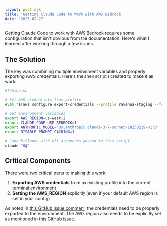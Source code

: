 ```yaml
---
layout: post.njk
title: 'Getting Claude Code to Work with AWS Bedrock'
date: '2025-02-27'
---
```


Getting Claude Code to work with AWS Bedrock requires some configuration that isn't obvious from the documentation. Here's what I learned after working through a few issues.

## The Solution

The key was combining multiple environment variables and properly exporting AWS credentials. Here's the shell script I created to make it all work:

```bash
#!/bin/zsh

# Set AWS credentials from profile
eval "$(aws configure export-credentials --profile ravenna-staging --format env)"

# Set environment variables
export AWS_REGION=us-west-2
export CLAUDE_CODE_USE_BEDROCK=1
export ANTHROPIC_MODEL='us.anthropic.claude-3-7-sonnet-20250219-v1:0'
export DISABLE_PROMPT_CACHING=1

# Launch Claude with all arguments passed to this script
claude "$@"
```

## Critical Components

There were two critical parts to making this work:

1. **Exporting AWS credentials** from an existing profile into the current terminal environment
2. **Setting the AWS_REGION** explicitly (even if your default AWS region is set in your config)

As noted in [this GitHub issue comment](https://github.com/anthropics/claude-code/issues/6#issuecomment-2680841040), the credentials need to be properly exported to the environment. The AWS region also needs to be explicitly set as mentioned in [this GitHub issue](https://github.com/anthropics/claude-code/issues/93#issuecomment-2685165687).

